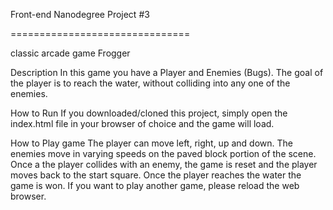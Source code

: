 
Front-end Nanodegree Project #3

===============================

classic arcade game Frogger

Description
In this game you have a Player and Enemies (Bugs). The goal of the player is to reach the water, without colliding into any one of the enemies.


How to Run
If you downloaded/cloned this project, simply open the index.html file in your browser of choice and the game will load.


How to Play game
The player can move left, right, up and down. The enemies move in varying speeds on the paved block portion of the scene. Once a the player collides with an enemy, the game is reset and the player moves back to the start square. Once the player reaches the water the game is won. If you want to play another game, please reload the web browser.
